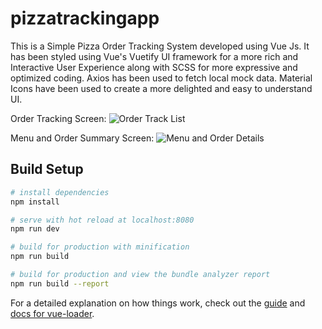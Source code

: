 # pizzatrackingapp

>
This is a Simple Pizza Order Tracking System developed using Vue Js. It has been styled using Vue's Vuetify UI framework for a more rich and Interactive User Experience along with SCSS for more expressive and optimized coding. Axios has been used to fetch local mock data. Material Icons have been used to create a more delighted and easy to understand UI.

Order Tracking Screen: 
![Order Track List](https://user-images.githubusercontent.com/57481932/94360089-a95f8200-00c8-11eb-90ce-b2452aeb532d.png)

Menu and Order Summary Screen: 
![Menu and Order Details](https://user-images.githubusercontent.com/57481932/94360137-f0e60e00-00c8-11eb-8b90-088f37bea72b.png)

## Build Setup

``` bash
# install dependencies
npm install

# serve with hot reload at localhost:8080
npm run dev

# build for production with minification
npm run build

# build for production and view the bundle analyzer report
npm run build --report
```

For a detailed explanation on how things work, check out the [guide](http://vuejs-templates.github.io/webpack/) and [docs for vue-loader](http://vuejs.github.io/vue-loader).
